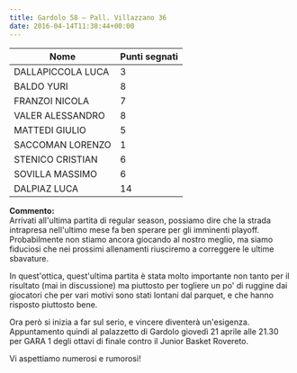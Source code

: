 ```yaml
---
title: Gardolo 58 – Pall. Villazzano 36
date: 2016-04-14T11:38:44+00:00
---
```

| **Nome** | **Punti segnati** |
| -------- | ----------------- |
| DALLAPICCOLA LUCA | 3 |
| BALDO YURI | 8 |
| FRANZOI NICOLA | 7 |
| VALER ALESSANDRO | 8 |
| MATTEDI GIULIO | 5 |
| SACCOMAN LORENZO | 1 |
| STENICO CRISTIAN | 6 |
| SOVILLA MASSIMO | 6 |
| DALPIAZ LUCA | 14 |

**Commento:**  
Arrivati all'ultima partita di regular season, possiamo dire che la strada intrapresa nell'ultimo mese fa ben sperare per gli imminenti playoff.  
Probabilmente non stiamo ancora giocando al nostro meglio, ma siamo fiduciosi che nei prossimi allenamenti riusciremo a correggere le ultime sbavature.

In quest'ottica, quest'ultima partita è stata molto importante non tanto per il risultato (mai in discussione) ma piuttosto per togliere un po' di ruggine dai giocatori che per vari motivi sono stati lontani dal parquet, e che hanno risposto piuttosto bene.

Ora però si inizia a far sul serio, e vincere diventerà un'esigenza.  
Appuntamento quindi al palazzetto di Gardolo giovedì 21 aprile alle 21.30 per GARA 1 degli ottavi di finale contro il Junior Basket Rovereto.

Vi aspettiamo numerosi e rumorosi!